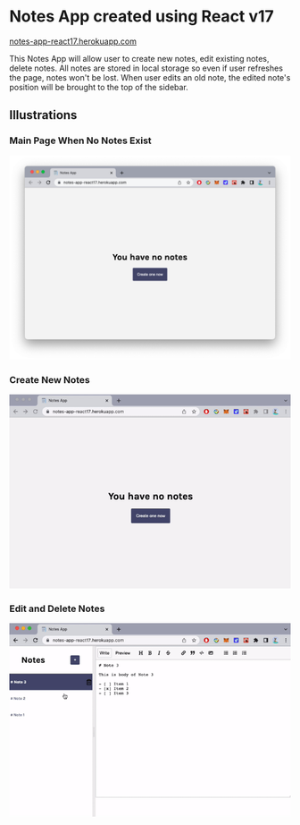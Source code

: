 # Notes App created using React v17

[notes-app-react17.herokuapp.com](https://notes-app-react17.herokuapp.com/)

This Notes App will allow user to create new notes, edit existing notes, delete notes.
All notes are stored in local storage so even if user refreshes the page, notes won't be lost.
When user edits an old note, the edited note's position will be brought to the top of the sidebar.

## Illustrations

### Main Page When No Notes Exist

![main page](illustrations/notes-app-main-page.png)

### Create New Notes

![create new notes](illustrations/create-notes.gif)

### Edit and Delete Notes

![edit and delete notes](illustrations/edit-delete-notes.gif)
